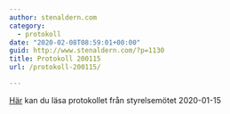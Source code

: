 ```yaml
---
author: stenaldern.com
category:
  - protokoll
date: "2020-02-08T08:59:01+00:00"
guid: http://www.stenaldern.com/?p=1130
title: Protokoll 200115
url: /protokoll-200115/

---
```

[Här](/wp-content/uploads/2020/02/Protokoll_styrelsemote_20200115.pdf) kan du läsa protokollet från styrelsemötet 2020-01-15
